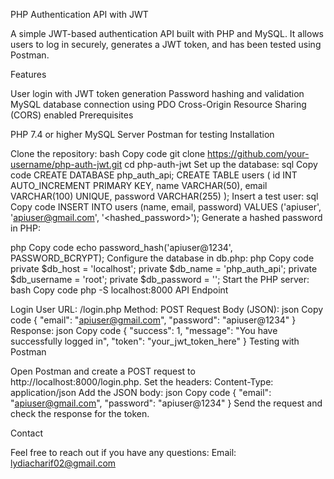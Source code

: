PHP Authentication API with JWT

A simple JWT-based authentication API built with PHP and MySQL. It allows users to log in securely, generates a JWT token, and has been tested using Postman.

Features

User login with JWT token generation
Password hashing and validation
MySQL database connection using PDO
Cross-Origin Resource Sharing (CORS) enabled
Prerequisites

PHP 7.4 or higher
MySQL Server
Postman for testing
Installation

Clone the repository:
bash
Copy code
git clone https://github.com/your-username/php-auth-jwt.git
cd php-auth-jwt
Set up the database:
sql
Copy code
CREATE DATABASE php_auth_api;
CREATE TABLE users (
    id INT AUTO_INCREMENT PRIMARY KEY,
    name VARCHAR(50),
    email VARCHAR(100) UNIQUE,
    password VARCHAR(255)
);
Insert a test user:
sql
Copy code
INSERT INTO users (name, email, password) 
VALUES ('apiuser', 'apiuser@gmail.com', '<hashed_password>');
Generate a hashed password in PHP:

php
Copy code
echo password_hash('apiuser@1234', PASSWORD_BCRYPT);
Configure the database in db.php:
php
Copy code
private $db_host = 'localhost';
private $db_name = 'php_auth_api';
private $db_username = 'root';
private $db_password = '';
Start the PHP server:
bash
Copy code
php -S localhost:8000
API Endpoint

Login User
URL: /login.php
Method: POST
Request Body (JSON):
json
Copy code
{
  "email": "apiuser@gmail.com",
  "password": "apiuser@1234"
}
Response:
json
Copy code
{
  "success": 1,
  "message": "You have successfully logged in",
  "token": "your_jwt_token_here"
}
Testing with Postman

Open Postman and create a POST request to http://localhost:8000/login.php.
Set the headers:
Content-Type: application/json
Add the JSON body:
json
Copy code
{
  "email": "apiuser@gmail.com",
  "password": "apiuser@1234"
}
Send the request and check the response for the token.

Contact

Feel free to reach out if you have any questions:
Email: lydiacharif02@gmail.com
